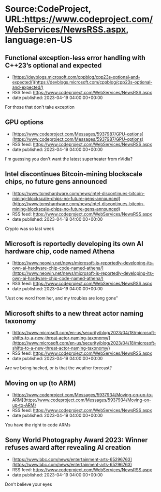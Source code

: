 # Source:CodeProject, URL:https://www.codeproject.com/WebServices/NewsRSS.aspx, language:en-US

## Functional exception-less error handling with C++23’s optional and expected
 - [https://devblogs.microsoft.com/cppblog/cpp23s-optional-and-expected/](https://devblogs.microsoft.com/cppblog/cpp23s-optional-and-expected/)
 - RSS feed: https://www.codeproject.com/WebServices/NewsRSS.aspx
 - date published: 2023-04-19 04:00:00+00:00

For those that don't take exception

## GPU options
 - [https://www.codeproject.com/Messages/5937987/GPU-options](https://www.codeproject.com/Messages/5937987/GPU-options)
 - RSS feed: https://www.codeproject.com/WebServices/NewsRSS.aspx
 - date published: 2023-04-19 04:00:00+00:00

I'm guessing you don't want the latest superheater from nVidia?

## Intel discontinues Bitcoin-mining blockscale chips, no future gens announced
 - [https://www.tomshardware.com/news/intel-discontinues-bitcoin-mining-blockscale-chips-no-future-gens-announced](https://www.tomshardware.com/news/intel-discontinues-bitcoin-mining-blockscale-chips-no-future-gens-announced)
 - RSS feed: https://www.codeproject.com/WebServices/NewsRSS.aspx
 - date published: 2023-04-19 04:00:00+00:00

Crypto was so last week

## Microsoft is reportedly developing its own AI hardware chip, code named Athena
 - [https://www.neowin.net/news/microsoft-is-reportedly-developing-its-own-ai-hardware-chip-code-named-athena/](https://www.neowin.net/news/microsoft-is-reportedly-developing-its-own-ai-hardware-chip-code-named-athena/)
 - RSS feed: https://www.codeproject.com/WebServices/NewsRSS.aspx
 - date published: 2023-04-19 04:00:00+00:00

"Just one word from her, and my troubles are long gone"

## Microsoft shifts to a new threat actor naming taxonomy
 - [https://www.microsoft.com/en-us/security/blog/2023/04/18/microsoft-shifts-to-a-new-threat-actor-naming-taxonomy/](https://www.microsoft.com/en-us/security/blog/2023/04/18/microsoft-shifts-to-a-new-threat-actor-naming-taxonomy/)
 - RSS feed: https://www.codeproject.com/WebServices/NewsRSS.aspx
 - date published: 2023-04-19 04:00:00+00:00

Are we being hacked, or is that the weather forecast?

## Moving on up (to ARM)
 - [https://www.codeproject.com/Messages/5937934/Moving-on-up-to-ARM](https://www.codeproject.com/Messages/5937934/Moving-on-up-to-ARM)
 - RSS feed: https://www.codeproject.com/WebServices/NewsRSS.aspx
 - date published: 2023-04-19 04:00:00+00:00

You have the right to code ARMs

## Sony World Photography Award 2023: Winner refuses award after revealing AI creation
 - [https://www.bbc.com/news/entertainment-arts-65296763](https://www.bbc.com/news/entertainment-arts-65296763)
 - RSS feed: https://www.codeproject.com/WebServices/NewsRSS.aspx
 - date published: 2023-04-19 04:00:00+00:00

Don't believe your eyes

